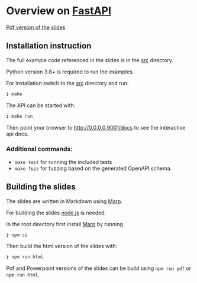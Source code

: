 # Overview on [FastAPI](https://fastapi.tiangolo.com)

[Pdf version of the slides](https://whuss.github.io/fastapi_slides/slides.pdf)

## Installation instruction

The full example code referenced in the slides is in the [src](./src) directory.

Python version 3.8+ is required to run the examples.

For installation switch to the [src](./src) directory and run:

```bash
❯ make
```

The API can be started with:
```bash
❯ make run
```

Then point your browser to http://0.0.0.0:9001/docs to see the interactive api docs.

### Additional commands:

- `make test` for running the included tests
- `make fuzz` for fuzzing based on the generated OpenAPI schema.

## Building the slides

The slides are written in Markdown using [Marp](https://marp.app/).

For building the slides [node.js](https://nodejs.org/en/) is needed.

In the root directory first install [Marp](https://marp.app/) by running
```bash
❯ npm ci
```

Then build the html version of the slides with:

```bash
❯ npm run html
```

Pdf and Powerpoint versions of the slides can be build using `npm run pdf` or `npm run html`.

